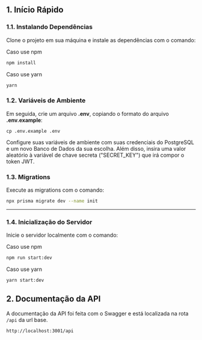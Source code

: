 ## 1. Início Rápido

### 1.1. Instalando Dependências

Clone o projeto em sua máquina e instale as dependências com o comando:

Caso use npm
```bash
npm install
```

Caso use yarn
```bash
yarn
```

### 1.2. Variáveis de Ambiente

Em seguida, crie um arquivo **.env**, copiando o formato do arquivo **.env.example**:
```
cp .env.example .env
```

Configure suas variáveis de ambiente com suas credenciais do PostgreSQL e um novo Banco de Dados da sua escolha.
Além disso, insira uma valor aleatório à variável de chave secreta ("SECRET_KEY") que irá compor o token JWT.

### 1.3. Migrations

Execute as migrations com o comando:

```bash
npx prisma migrate dev --name init
```

---

### 1.4. Inicialização do Servidor

Inicie o servidor localmente com o comando:

Caso use npm
```bash
npm run start:dev
```

Caso use yarn
```bash
yarn start:dev
```

## 2. Documentação da API

A documentação da API foi feita com o Swagger e está localizada na rota `/api` da url base.

```
http://localhost:3001/api
```
